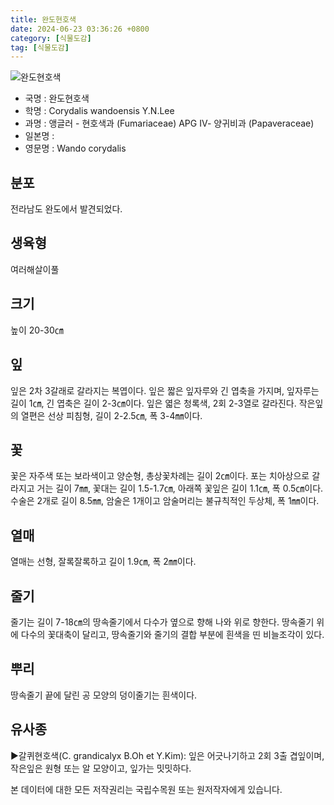 ```yaml
---
title: 완도현호색
date: 2024-06-23 03:36:26 +0800
category: [식물도감]
tag: [식물도감]
---
```




![완도현호색](/fileUpload/plants/basic/Fumariaceae/Corydalis/19981/19981_1_th2.jpg)
- 국명 : 완도현호색
- 학명 : Corydalis wandoensis Y.N.Lee
- 과명 : 앵글러 - 현호색과 (Fumariaceae) APG Ⅳ- 양귀비과 (Papaveraceae)
- 일본명 : 
- 영문명 : Wando corydalis


## 분포
전라남도 완도에서 발견되었다.
## 생육형
여러해살이풀
## 크기
높이 20-30㎝
## 잎
잎은 2차 3갈래로 갈라지는 복엽이다. 잎은 짧은 잎자루와 긴 엽축을 가지며, 잎자루는 길이 1㎝, 긴 엽축은 길이 2-3㎝이다. 잎은 엷은 청록색, 2회 2-3열로 갈라진다. 작은잎의 열편은 선상 피침형, 길이 2-2.5㎝, 폭 3-4㎜이다.
## 꽃
꽃은 자주색 또는 보라색이고 양순형, 총상꽃차례는 길이 2㎝이다. 포는 치아상으로 갈라지고 거는 길이 7㎜, 꽃대는 길이 1.5-1.7㎝, 아래쪽 꽃잎은 길이 1.1㎝, 폭 0.5㎝이다. 수술은 2개로 길이 8.5㎜, 암술은 1개이고 암술머리는 불규칙적인 두상체, 폭 1㎜이다.
## 열매
열매는 선형, 잘록잘록하고 길이 1.9㎝, 폭 2㎜이다.
## 줄기
줄기는 길이 7-18㎝의 땅속줄기에서 다수가 옆으로 향해 나와 위로 향한다. 땅속줄기 위에 다수의 꽃대축이 달리고, 땅속줄기와 줄기의 결합 부분에 흰색을 띤 비늘조각이 있다.
## 뿌리
땅속줄기 끝에 달린 공 모양의 덩이줄기는 흰색이다.
## 유사종
▶갈퀴현호색(C. grandicalyx B.Oh et Y.Kim): 잎은 어긋나기하고 2회 3출 겹잎이며, 작은잎은 원형 또는 알 모양이고, 잎가는 밋밋하다.






본 데이터에 대한 모든 저작권리는 국립수목원 또는 원저작자에게 있습니다.
